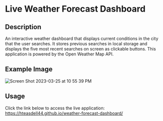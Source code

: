 # Live Weather Forecast Dashboard

## Description
An interactive weather dashboard that displays current conditions in the city that the user searches. It stores previous searches in local storage and displays the five most recent searches on screen as clickable buttons. This application is powered by the Open Weather Map API.

## Example Image
![Screen Shot 2023-03-25 at 10 55 39 PM](https://user-images.githubusercontent.com/48537443/227752703-9b2b8688-60c7-4416-8fbe-75eed025aa03.png)

## Usage
Click the link below to access the live application: https://hteasdell44.github.io/weather-forecast-dashboard/

